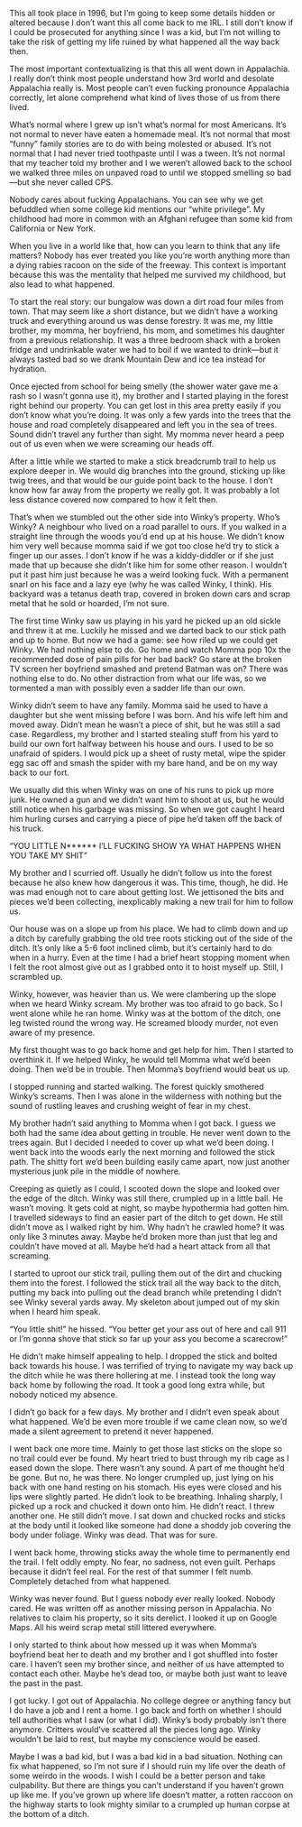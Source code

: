 This all took place in 1996, but I’m going to keep some details hidden or altered because I don’t want this all come back to me IRL. I still don’t know if I could be prosecuted for anything since I was a kid, but I’m not willing to take the risk of getting my life ruined by what happened all the way back then.

The most important contextualizing is that this all went down in Appalachia. I really don’t think most people understand how 3rd world and desolate Appalachia really is. Most people can’t even fucking pronounce Appalachia correctly, let alone comprehend what kind of lives those of us from there lived.

What’s normal where I grew up isn’t what’s normal for most Americans. It’s not normal to never have eaten a homemade meal. It’s not normal that most “funny” family stories are to do with being molested or abused. It’s not normal that I had never tried toothpaste until I was a tween. It’s not normal that my teacher told my brother and I we weren’t allowed back to the school we walked three miles on unpaved road to until we stopped smelling so bad—but she never called CPS. 

Nobody cares about fucking Appalachians. You can see why we get befuddled when some college kid mentions our “white privilege”. My childhood had more in common with an Afghani refugee than some kid from California or New York. 

When you live in a world like that, how can you learn to think that any life matters? Nobody has ever treated you like you’re worth anything more than a dying rabies racoon on the side of the freeway. This context is important because this was the mentality that helped me survived my childhood, but also lead to what happened.

To start the real story: our bungalow was down a dirt road four miles from town. That may seem like a short distance, but we didn’t have a working truck and everything around us was dense forestry. It was me, my little brother, my momma, her boyfriend, his mom, and sometimes his daughter from a previous relationship. It was a three bedroom shack with a broken fridge and undrinkable water we had to boil if we wanted to drink—but it always tasted bad so we drank Mountain Dew and ice tea instead for hydration. 

Once ejected from school for being smelly (the shower water gave me a rash so I wasn’t gonna use it), my brother and I started playing in the forest right behind our property. You can get lost in this area pretty easily if you don’t know what you’re doing. It was only a few yards into the trees that the house and road completely disappeared and left you in the sea of trees. Sound didn’t travel any further than sight. My momma never heard a peep out of us even when we were screaming our heads off. 

After a little while we started to make a stick breadcrumb trail to help us explore deeper in. We would dig branches into the ground, sticking up like twig trees, and that would be our guide point back to the house. I don’t know how far away from the property we really got. It was probably a lot less distance covered now compared to how it felt then. 

That’s when we stumbled out the other side into Winky’s property. Who’s Winky? A neighbour who lived on a road parallel to ours. If you walked in a straight line through the woods you’d end up at his house. We didn’t know him very well because momma said if we got too close he’d try to stick a finger up our asses. I don’t know if he was a kiddy-diddler or if she just made that up because she didn’t like him for some other reason. I wouldn’t put it past him just because he was a weird looking fuck. With a permanent snarl on his face and a lazy eye (why he was called Winky, I think). His backyard was a tetanus death trap, covered in broken down cars and scrap metal that he sold or hoarded, I’m not sure. 

The first time Winky saw us playing in his yard he picked up an old sickle and threw it at me. Luckily he missed and we darted back to our stick path and up to home. But now we had a game: see how riled up we could get Winky. We had nothing else to do. Go home and watch Momma pop 10x the recommended dose of pain pills for her bad back? Go stare at the broken TV screen her boyfriend smashed and pretend Batman was on? There was nothing else to do. No other distraction from what our life was, so we tormented a man with possibly even a sadder life than our own. 

Winky didn’t seem to have any family. Momma said he used to have a daughter but she went missing before I was born. And his wife left him and moved away. Didn’t mean he wasn’t a piece of shit, but he was still a sad case. Regardless, my brother and I started stealing stuff from his yard to build our own fort halfway between his house and ours. I used to be so unafraid of spiders. I would pick up a sheet of rusty metal, wipe the spider egg sac off and smash the spider with my bare hand, and be on my way back to our fort.

We usually did this when Winky was on one of his runs to pick up more junk. He owned a gun and we didn’t want him to shoot at us, but he would still notice when his garbage was missing. So when we got caught I heard him hurling curses and carrying a piece of pipe he’d taken off the back of his truck.

“YOU LITTLE N****** I’LL FUCKING SHOW YA WHAT HAPPENS WHEN YOU TAKE MY SHIT”

My brother and I scurried off. Usually he didn’t follow us into the forest because he also knew how dangerous it was. This time, though, he did. He was mad enough not to care about getting lost. We jettisoned the bits and pieces we’d been collecting, inexplicably making a new trail for him to follow us. 

Our house was on a slope up from his place. We had to climb down and up a ditch by carefully grabbing the old tree roots sticking out of the side of the ditch. It’s only like a 5-6 foot inclined climb, but it’s certainly hard to do when in a hurry. Even at the time I had a brief heart stopping moment when I felt the root almost give out as I grabbed onto it to hoist myself up. Still, I scrambled up. 

Winky, however, was heavier than us. We were clambering up the slope when we heard Winky scream. My brother was too afraid to go back. So I went alone while he ran home. Winky was at the bottom of the ditch, one leg twisted round the wrong way. He screamed bloody murder, not even aware of my presence.

My first thought was to go back home and get help for him. Then I started to overthink it. If we helped Winky, he would tell Momma what we’d been doing. Then we’d be in trouble. Then Momma’s boyfriend would beat us up. 

I stopped running and started walking. The forest quickly smothered Winky’s screams. Then I was alone in the wilderness with nothing but the sound of rustling leaves and crushing weight of fear in my chest. 

My brother hadn’t said anything to Momma when I got back. I guess we both had the same idea about getting in trouble. He never went down to the trees again. But I decided I needed to cover up what we’d been doing. I went back into the woods early the next morning and followed the stick path. The shitty fort we’d been building easily came apart, now just another mysterious junk pile in the middle of nowhere. 

Creeping as quietly as I could, I scooted down the slope and looked over the edge of the ditch. Winky was still there, crumpled up in a little ball. He wasn’t moving. It gets cold at night, so maybe hypothermia had gotten him. I travelled sideways to find an easier part of the ditch to get down. He still didn’t move as I walked right by him. Why hadn’t he crawled home? It was only like 3 minutes away. Maybe he’d broken more than just that leg and couldn’t have moved at all. Maybe he’d had a heart attack from all that screaming.

I started to uproot our stick trail, pulling them out of the dirt and chucking them into the forest. I followed the stick trail all the way back to the ditch, putting my back into pulling out the dead branch while pretending I didn’t see Winky several yards away. My skeleton about jumped out of my skin when I heard him speak.

“You little shit!” he hissed. “You better get your ass out of here and call 911 or I’m gonna shove that stick so far up your ass you become a scarecrow!”

He didn’t make himself appealing to help. I dropped the stick and bolted back towards his house. I was terrified of trying to navigate my way back up the ditch while he was there hollering at me. I instead took the long way back home by following the road. It took a good long extra while, but nobody noticed my absence.

I didn’t go back for a few days. My brother and I didn’t even speak about what happened. We’d be even more trouble if we came clean now, so we’d made a silent agreement to pretend it never happened. 

I went back one more time. Mainly to get those last sticks on the slope so no trail could ever be found. My heart tried to bust through my rib cage as I eased down the slope. There wasn’t any sound. A part of me thought he’d be gone. But no, he was there. No longer crumpled up, just lying on his back with one hand resting on his stomach. His eyes were closed and his lips were slightly parted. He didn’t look to be breathing. Inhaling sharply, I picked up a rock and chucked it down onto him. He didn’t react. I threw another one. He still didn’t move. I sat down and chucked rocks and sticks at the body until it looked like someone had done a shoddy job covering the body under foliage. Winky was dead. That was for sure. 

I went back home, throwing sticks away the whole time to permanently end the trail. I felt oddly empty. No fear, no sadness, not even guilt. Perhaps because it didn’t feel real. For the rest of that summer I felt numb. Completely detached from what happened.

Winky was never found. But I guess nobody ever really looked. Nobody cared. He was written off as another missing person in Appalachia. No relatives to claim his property, so it sits derelict. I looked it up on Google Maps. All his weird scrap metal still littered everywhere.

I only started to think about how messed up it was when Momma’s boyfriend beat her to death and my brother and I got shuffled into foster care. I haven’t seen my brother since, and neither of us have attempted to contact each other. Maybe he’s dead too, or maybe both just want to leave the past in the past.

I got lucky. I got out of Appalachia. No college degree or anything fancy but I do have a job and I rent a home. I go back and forth on whether I should tell authorities what I saw (or what I did). Winky’s body probably isn’t there anymore. Critters would’ve scattered all the pieces long ago. Winky wouldn’t be laid to rest, but maybe my conscience would be eased.

Maybe I was a bad kid, but I was a bad kid in a bad situation. Nothing can fix what happened, so I’m not sure if I should ruin my life over the death of some weirdo in the woods. I wish I could be a better person and take culpability. But there are things you can’t understand if you haven’t grown up like me. If you’ve grown up where life doesn’t matter, a rotten raccoon on the highway starts to look mighty similar to a crumpled up human corpse at the bottom of a ditch.
